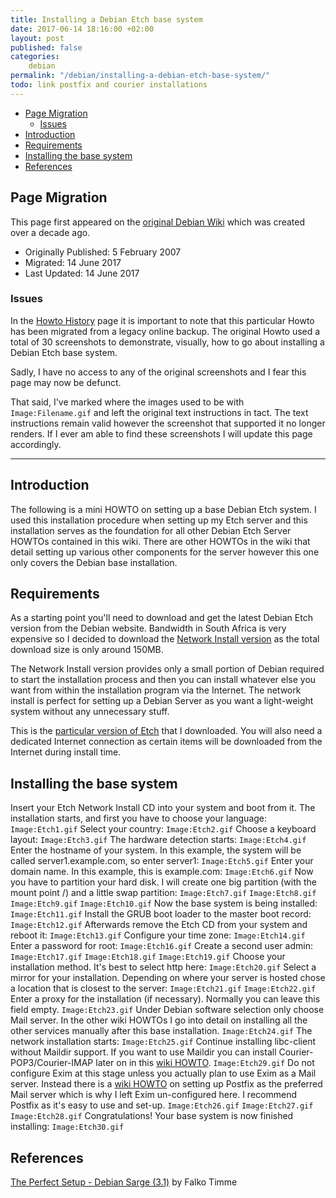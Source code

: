 ```yaml
---
title: Installing a Debian Etch base system
date: 2017-06-14 18:16:00 +02:00
layout: post
published: false
categories:
    debian
permalink: "/debian/installing-a-debian-etch-base-system/"
todo: link postfix and courier installations
---
```

<!-- MarkdownTOC -->

- [Page Migration](#page-migration)
    - [Issues](#issues)
- [Introduction](#introduction)
- [Requirements](#requirements)
- [Installing the base system](#installing-the-base-system)
- [References](#references)

<!-- /MarkdownTOC -->

## Page Migration
This page first appeared on the [original Debian Wiki][history] which was created over a decade ago.

 - Originally Published: 5 February 2007
 - Migrated: 14 June 2017
 - Last Updated: 14 June 2017

### Issues
In the [Howto History][history] page it is important to note that this particular Howto has been migrated from a legacy online backup. The original Howto used a total of 30 screenshots to demonstrate, visually, how to go about installing a Debian Etch base system. 

Sadly, I have no access to any of the original screenshots and I fear this page may now be defunct. 

That said, I've marked where the images used to be with `Image:Filename.gif` and left the original text instructions in tact. The text instructions remain valid however the screenshot that supported it no longer renders. If I ever am able to find these screenshots I will update this page accordingly. 

---

## Introduction
The following is a mini HOWTO on setting up a base Debian Etch system. I used this installation procedure when setting up my Etch server and this installation serves as the foundation for all other Debian Etch Server HOWTOs contained in this wiki. There are other HOWTOs in the wiki that detail setting up various other components for the server however this one only covers the Debian base installation.

## Requirements
As a starting point you'll need to download and get the latest Debian Etch version from the Debian website. Bandwidth in South Africa is very expensive so I decided to download the [Network Install version][network-install] as the total download size is only around 150MB. 

The Network Install version provides only a small portion of Debian required to start the installation process and then you can install whatever else you want from within the installation program via the Internet. The network install is perfect for setting up a Debian Server as you want a light-weight system without any unnecessary stuff.

This is the [particular version of Etch][etch-download] that I downloaded.
You will also need a dedicated Internet connection as certain items will be downloaded from the Internet during install time.

## Installing the base system
Insert your Etch Network Install CD into your system and boot from it. The installation starts, and first you have to choose your language:
`Image:Etch1.gif`
Select your country:
`Image:Etch2.gif`
Choose a keyboard layout:
`Image:Etch3.gif`
The hardware detection starts:
`Image:Etch4.gif`
Enter the hostname of your system. In this example, the system will be called server1.example.com, so enter server1:
`Image:Etch5.gif`
Enter your domain name. In this example, this is example.com:
`Image:Etch6.gif`
Now you have to partition your hard disk. I will create one big partition (with the mount point /) and a little swap partition:
`Image:Etch7.gif`
`Image:Etch8.gif`
`Image:Etch9.gif`
`Image:Etch10.gif`
Now the base system is being installed:
`Image:Etch11.gif`
Install the GRUB boot loader to the master boot record:
`Image:Etch12.gif`
Afterwards remove the Etch CD from your system and reboot it:
`Image:Etch13.gif`
Configure your time zone:
`Image:Etch14.gif`
Enter a password for root:
`Image:Etch16.gif`
Create a second user admin:
`Image:Etch17.gif`
`Image:Etch18.gif`
`Image:Etch19.gif`
Choose your installation method. It's best to select http here:
`Image:Etch20.gif`
Select a mirror for your installation. Depending on where your server is hosted chose a location that is closest to the server:
`Image:Etch21.gif`
`Image:Etch22.gif`
Enter a proxy for the installation (if necessary). Normally you can leave this field empty.
`Image:Etch23.gif`
Under Debian software selection only choose Mail server. In the other wiki HOWTOs I go into detail on installing all the other services manually after this base installation.
`Image:Etch24.gif`
The network installation starts:
`Image:Etch25.gif`
Continue installing libc-client without Maildir support. If you want to use Maildir you can install Courier-POP3/Courier-IMAP later on in this [wiki HOWTO][postfix-url].
`Image:Etch29.gif`
Do not configure Exim at this stage unless you actually plan to use Exim as a Mail server. Instead there is a [wiki HOWTO][postfix-url] on setting up Postfix as the preferred Mail server which is why I left Exim un-configured here. I recommend Postfix as it's easy to use and set-up.
`Image:Etch26.gif`
`Image:Etch27.gif`
`Image:Etch28.gif`
Congratulations! Your base system is now finished installing:
`Image:Etch30.gif`

## References
[The Perfect Setup - Debian Sarge (3.1)][falko-setup] by Falko Timme

[network-install]: http://www.debian.com/distrib/netinst
[etch-download]: http://cdimage.debian.org/cdimage/etch_di_rc1/i386/iso-cd/debian-testing-i386-netinst.iso
[history]: /howto-history/
[falko-setup]: http://www.howtoforge.com/perfect_setup_debian_sarge
[postfix-url]: //